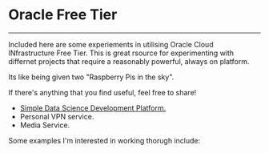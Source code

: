 # Oracle Free Tier
---
Included here are some experiements in utilising Oracle Cloud INfrastructure Free Tier.  This is great rsource for experimenting with differnet projects that require a reasonably powerful, always on platform.  

Its like being given two "Raspberry Pis in the sky".

If there's anything that you find useful, feel free to share!

* [Simple Data Science Development Platform.](/tree/master/SimpleDS/)
* Personal VPN service.
* Media Service.

Some examples I'm interested in working thorugh include:
